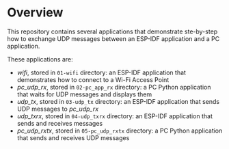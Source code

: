 # Overview

This repository contains several applications that demonstrate ste-by-step how to exchange UDP messages between an ESP-IDF application and a PC application.

These applications are:
* *wifi*, stored in `01-wifi` directory: an ESP-IDF application that demonstrates how to connect to a Wi-Fi Access Point
* *pc_udp_rx*, stored in `02-pc_app_rx` directory: a PC Python application that waits for UDP messages and displays them
* *udp_tx*, stored in `03-udp_tx` directory: an ESP-IDF application that sends UDP messages to *pc_udp_rx*
* *udp_txrx*, stored in `04-udp_txrx` directory: an ESP-IDF application that sends and receives messages
* *pc_udp_rxtx*, stored in `05-pc_udp_rxtx` directory: a PC Python application that sends and receives UDP messages